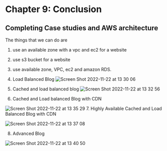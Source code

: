# Chapter 9: Conclusion

## Completing Case studies and AWS architecture

The things that we can do are

1. use an available zone with a vpc and ec2 for a website
2. use s3 bucket for a website
3. use available zone, VPC, ec2 and amazon RDS.
4. Load Balanced Blog
![Screen Shot 2022-11-22 at 13 30 06](https://user-images.githubusercontent.com/26603591/203369246-1b8b6b14-60db-4848-adce-74f513576915.png)

5. Cached and load balanced blog
![Screen Shot 2022-11-22 at 13 32 56](https://user-images.githubusercontent.com/26603591/203369584-9d102789-0f05-48a6-abb3-4b6fbd61a2b8.png)

6. Cached and Load balanced Blog with CDN

![Screen Shot 2022-11-22 at 13 35 29](https://user-images.githubusercontent.com/26603591/203370827-3cc92619-3045-48c4-a665-99825638a0a5.png)
7. Highly Available Cached and Load Balanced Blog with CDN

![Screen Shot 2022-11-22 at 13 37 08](https://user-images.githubusercontent.com/26603591/203370907-fbbdcc30-e73e-415b-8f81-725fee809e91.png)

8. Advanced Blog

![Screen Shot 2022-11-22 at 13 40 50](https://user-images.githubusercontent.com/26603591/203371516-160a8072-a31b-4443-abb8-cbd5cb395acf.png)

